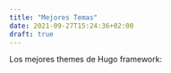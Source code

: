 ```yaml
---
title: "Mejores Temas"
date: 2021-09-27T15:24:36+02:00
draft: true
---
```


Los mejores themes de Hugo framework: